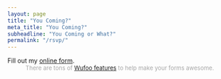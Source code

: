 ```yaml
---
layout: page
title: "You Coming?"
meta_title: "You Coming?"
subheadline: "You Coming or What?"
permalink: "/rsvp/"
---
```


<div id="wufoo-m1iiu5f611hbh5h">
Fill out my <a href="https://nowucca.wufoo.com/forms/m1iiu5f611hbh5h">online form</a>.
</div>
<div id="wuf-adv" style="font-family:inherit;font-size: small;color:#a7a7a7;text-align:center;display:block;">There are tons of <a href="http://www.wufoo.com/features/">Wufoo features</a> to help make your forms awesome.</div>
<script type="text/javascript">var m1iiu5f611hbh5h;(function(d, t) {
var s = d.createElement(t), options = {
'userName':'nowucca',
'formHash':'m1iiu5f611hbh5h',
'autoResize':true,
'height':'663',
'async':true,
'host':'wufoo.com',
'header':'show',
'ssl':true};
s.src = ('https:' == d.location.protocol ? 'https://' : 'http://') + 'www.wufoo.com/scripts/embed/form.js';
s.onload = s.onreadystatechange = function() {
var rs = this.readyState; if (rs) if (rs != 'complete') if (rs != 'loaded') return;
try { m1iiu5f611hbh5h = new WufooForm();m1iiu5f611hbh5h.initialize(options);m1iiu5f611hbh5h.display(); } catch (e) {}};
var scr = d.getElementsByTagName(t)[0], par = scr.parentNode; par.insertBefore(s, scr);
})(document, 'script');</script>

